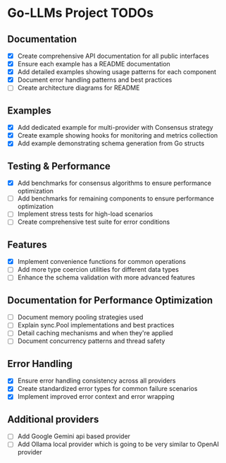 # Go-LLMs Project TODOs

## Documentation
- [x] Create comprehensive API documentation for all public interfaces
- [x] Ensure each example has a README documentation 
- [x] Add detailed examples showing usage patterns for each component
- [x] Document error handling patterns and best practices
- [ ] Create architecture diagrams for README

## Examples
- [x] Add dedicated example for multi-provider with Consensus strategy
- [x] Create example showing hooks for monitoring and metrics collection
- [x] Add example demonstrating schema generation from Go structs

## Testing & Performance
- [x] Add benchmarks for consensus algorithms to ensure performance optimization
- [ ] Add benchmarks for remaining components to ensure performance optimization
- [ ] Implement stress tests for high-load scenarios
- [ ] Create comprehensive test suite for error conditions

## Features
- [x] Implement convenience functions for common operations
- [ ] Add more type coercion utilities for different data types
- [ ] Enhance the schema validation with more advanced features

## Documentation for Performance Optimization
- [ ] Document memory pooling strategies used
- [ ] Explain sync.Pool implementations and best practices
- [ ] Detail caching mechanisms and when they're applied
- [ ] Document concurrency patterns and thread safety

## Error Handling
- [x] Ensure error handling consistency across all providers
- [x] Create standardized error types for common failure scenarios
- [x] Implement improved error context and error wrapping

## Additional providers
- [ ] Add Google Gemini api based provider
- [ ] Add Ollama local provider which is going to be very similar to OpenAI provider
